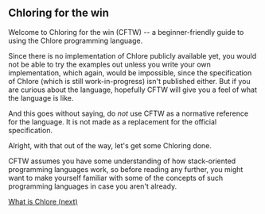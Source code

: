 Chloring for the win
---

Welcome to Chloring for the win (CFTW) -- a beginner-friendly guide to using the Chlore programming language.

Since there is no implementation of Chlore publicly available yet, you would not be able to try the examples out unless you write your own implementation, which again, would be impossible, since the specification of Chlore (which is still work-in-progress) isn't published either. But if you are curious about the language, hopefully CFTW will give you a feel of what the language is like.

And this goes without saying, do _not_ use CFTW as a normative reference for the language. It is not made as a replacement for the official specification.

Alright, with that out of the way, let's get some Chloring done.

CFTW assumes you have some understanding of how stack-oriented programming languages work, so before reading any further, you might want to make yourself familiar with some of the concepts of such programming languages in case you aren't already.

[What is Chlore (next)](./what_is_chlore)
